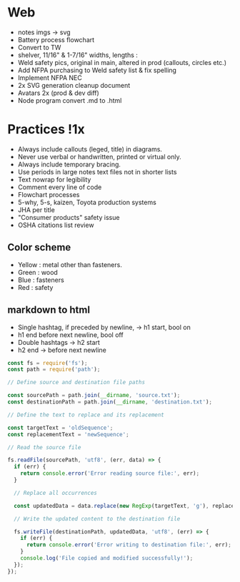# Web
- notes imgs -> svg
- Battery process flowchart
- Convert to TW
- shelver, 11/16" & 1-7/16" widths, lengths : 
- Weld safety pics, original in main, altered in prod (callouts, circles etc.)
- Add NFPA purchasing to Weld safety list & fix spelling
- Implement NFPA NEC
- 2x SVG generation cleanup document
- Avatars 2x (prod & dev diff)
- Node program convert .md to .html

# Practices !1x
- Always include callouts (leged, title) in diagrams.
- Never use verbal or handwritten, printed or virtual only.
- Always include temporary bracing.
- Use periods in large notes text files not in shorter lists
- Text nowrap for legibility
- Comment every line of code
- Flowchart processes
- 5-why, 5-s, kaizen, Toyota production systems
- JHA per title
- "Consumer products" safety issue
- OSHA citations list review

## Color scheme
- Yellow : metal other than fasteners.
- Green : wood
- Blue : fasteners
- Red : safety

## markdown to html
- Single hashtag, if preceded by newline, -> h1 start, bool on
- h1 end before next newline, bool off
- Double hashtags -> h2 start
- h2 end -> before next newline

``` js
const fs = require('fs');
const path = require('path');

// Define source and destination file paths

const sourcePath = path.join(__dirname, 'source.txt');
const destinationPath = path.join(__dirname, 'destination.txt');

// Define the text to replace and its replacement

const targetText = 'oldSequence';
const replacementText = 'newSequence';

// Read the source file

fs.readFile(sourcePath, 'utf8', (err, data) => {
  if (err) {
    return console.error('Error reading source file:', err);
  }

  // Replace all occurrences

  const updatedData = data.replace(new RegExp(targetText, 'g'), replacementText);

  // Write the updated content to the destination file

  fs.writeFile(destinationPath, updatedData, 'utf8', (err) => {
    if (err) {
      return console.error('Error writing to destination file:', err);
    }
    console.log('File copied and modified successfully!');
  });
});

```
